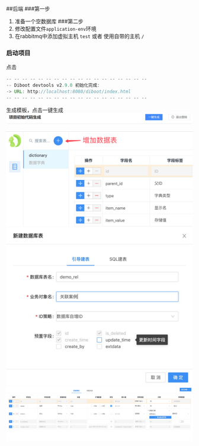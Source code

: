 
##后端
###第一步
1. 准备一个空数据库
###第二步
1. 修改配置文件`application-env`环境
2. 在rabbitmq中添加虚拟主机 `test` 或者 使用自带的主机 `/`
### 启动项目
点击 
```java
-- -- -- -- -- -- -- -- -- -- -- -- -- -- -- -- -- --
-- Diboot devtools v2.9.0 初始化完成: 
-> URL: http://localhost:8080/diboot/index.html
-- -- -- -- -- -- -- -- -- -- -- -- -- -- -- -- -- --
```
生成模板，点击一键生成
![img_3.png](img_3.png)

![img.png](img.png)
![img_1.png](img_1.png)
![img_2.png](img_2.png)
